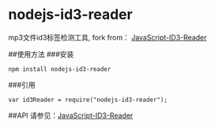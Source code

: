 # nodejs-id3-reader
mp3文件id3标签检测工具,
fork from： <a href="https://github.com/aadsm/JavaScript-ID3-Reader">JavaScript-ID3-Reader</a>


##使用方法
###安装
<p><code>npm install nodejs-id3-reader</code></p>
###引用
<p><code>var id3Reader = require("nodejs-id3-reader");</code></p>

##API
请参见：<a href="https://github.com/aadsm/JavaScript-ID3-Reader">JavaScript-ID3-Reader</a>